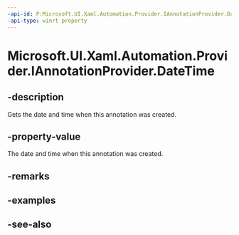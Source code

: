 ```yaml
---
-api-id: P:Microsoft.UI.Xaml.Automation.Provider.IAnnotationProvider.DateTime
-api-type: winrt property
---
```


<!-- Property syntax
public string DateTime { get; }
-->

# Microsoft.UI.Xaml.Automation.Provider.IAnnotationProvider.DateTime

## -description
Gets the date and time when this annotation was created.

## -property-value
The date and time when this annotation was created.

## -remarks

## -examples

## -see-also
